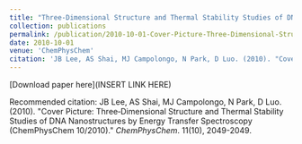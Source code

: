```yaml
---
title: "Three‐Dimensional Structure and Thermal Stability Studies of DNA Nanostructures by Energy Transfer Spectroscopy (ChemPhysChem 10/2010)"
collection: publications
permalink: /publication/2010-10-01-Cover-Picture-Three-Dimensional-Structure
date: 2010-10-01
venue: 'ChemPhysChem'
citation: 'JB Lee, AS Shai, MJ Campolongo, N Park, D Luo. (2010). "Cover Picture: Three‐Dimensional Structure and Thermal Stability Studies of DNA Nanostructures by Energy Transfer Spectroscopy (ChemPhysChem 10/2010)." <i>ChemPhysChem</i>. 11(10), 2049-2049.'
---
```

[Download paper here](INSERT LINK HERE)

Recommended citation: JB Lee, AS Shai, MJ Campolongo, N Park, D Luo. (2010). "Cover Picture: Three‐Dimensional Structure and Thermal Stability Studies of DNA Nanostructures by Energy Transfer Spectroscopy (ChemPhysChem 10/2010)." <i>ChemPhysChem</i>. 11(10), 2049-2049.
